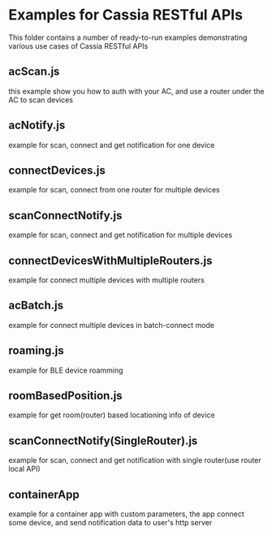 # Examples for Cassia RESTful APIs
This folder contains a number of ready-to-run examples demonstrating various use cases of Cassia RESTful APIs

## acScan.js
this example show you how to auth with your AC,
and use a router under the AC to scan devices

## acNotify.js
example for scan, connect and get notification for one device

## connectDevices.js
example for scan, connect from one router for multiple devices

## scanConnectNotify.js
example for scan, connect and get notification for multiple devices

## connectDevicesWithMultipleRouters.js
example for connect multiple devices with multiple routers

## acBatch.js
example for connect multiple devices in batch-connect mode

## roaming.js
example for BLE device roamming

## roomBasedPosition.js
example for get room(router) based locationing info of device

## scanConnectNotify(SingleRouter).js
example for scan, connect and get notification with single router(use router local API)

## containerApp
example for a container app with custom parameters, the app connect some device, and send notification data to user's http server